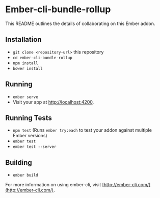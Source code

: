 # Ember-cli-bundle-rollup

This README outlines the details of collaborating on this Ember addon.

## Installation

* `git clone <repository-url>` this repository
* `cd ember-cli-bundle-rollup`
* `npm install`
* `bower install`

## Running

* `ember serve`
* Visit your app at [http://localhost:4200](http://localhost:4200).

## Running Tests

* `npm test` (Runs `ember try:each` to test your addon against multiple Ember versions)
* `ember test`
* `ember test --server`

## Building

* `ember build`

For more information on using ember-cli, visit [http://ember-cli.com/](http://ember-cli.com/).
